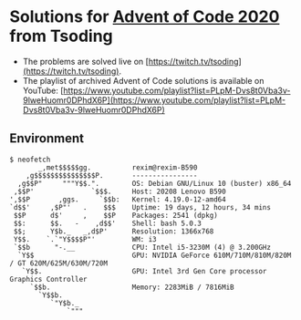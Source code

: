 # Solutions for [Advent of Code 2020](https://adventofcode.com/2020) from Tsoding

- The problems are solved live on [https://twitch.tv/tsoding](https://twitch.tv/tsoding).
- The playlist of archived Advent of Code solutions is available on YouTube: [https://www.youtube.com/playlist?list=PLpM-Dvs8t0Vba3v-9lweHuomr0DPhdX6P](https://www.youtube.com/playlist?list=PLpM-Dvs8t0Vba3v-9lweHuomr0DPhdX6P)

## Environment

```console
$ neofetch
       _,met$$$$$gg.          rexim@rexim-B590
    ,g$$$$$$$$$$$$$$$P.       ----------------
  ,g$$P"     """Y$$.".        OS: Debian GNU/Linux 10 (buster) x86_64
 ,$$P'              `$$$.     Host: 20208 Lenovo B590
',$$P       ,ggs.     `$$b:   Kernel: 4.19.0-12-amd64
`d$$'     ,$P"'   .    $$$    Uptime: 19 days, 12 hours, 34 mins
 $$P      d$'     ,    $$P    Packages: 2541 (dpkg)
 $$:      $$.   -    ,d$$'    Shell: bash 5.0.3
 $$;      Y$b._   _,d$P'      Resolution: 1366x768
 Y$$.    `.`"Y$$$$P"'         WM: i3
 `$$b      "-.__              CPU: Intel i5-3230M (4) @ 3.200GHz
  `Y$$                        GPU: NVIDIA GeForce 610M/710M/810M/820M / GT 620M/625M/630M/720M
   `Y$$.                      GPU: Intel 3rd Gen Core processor Graphics Controller
     `$$b.                    Memory: 2283MiB / 7816MiB
       `Y$$b.
          `"Y$b._
              `"""
```
